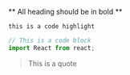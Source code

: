 ** All heading should be in bold **

`this is a code highlight`

```js
// This is a code block
import React from react;
```

> This is a quote
